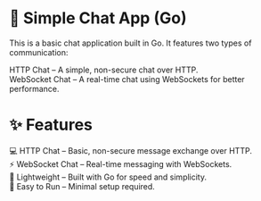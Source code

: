 # 💬 Simple Chat App (Go)
This is a basic chat application built in Go. It features two types of communication:

HTTP Chat – A simple, non-secure chat over HTTP.<br/>
WebSocket Chat – A real-time chat using WebSockets for better performance.<br/>

# ✨ Features
💻 HTTP Chat – Basic, non-secure message exchange over HTTP.<br/>
⚡ WebSocket Chat – Real-time messaging with WebSockets.<br/>
🚀 Lightweight – Built with Go for speed and simplicity.<br/>
🔧 Easy to Run – Minimal setup required.<br/>


